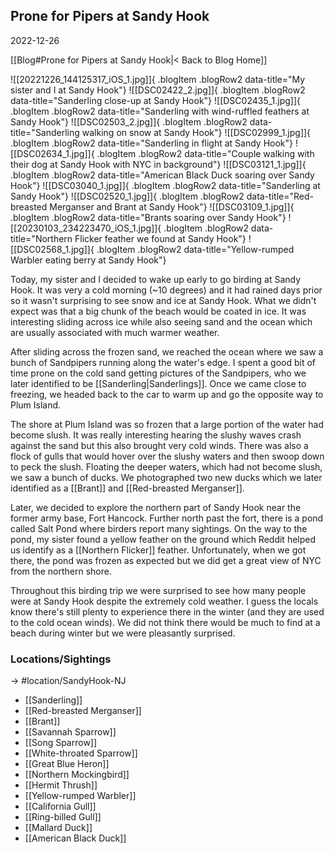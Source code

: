 ## Prone for Pipers at Sandy Hook
2022-12-26

[[Blog#Prone for Pipers at Sandy Hook|< Back to Blog Home]]

![[20221226_144125317_iOS_1.jpg]]{ .blogItem .blogRow2 data-title="My sister and I at Sandy Hook"}
![[DSC02422_2.jpg]]{ .blogItem .blogRow2 data-title="Sanderling close-up at Sandy Hook"}
![[DSC02435_1.jpg]]{ .blogItem .blogRow2 data-title="Sanderling with wind-ruffled feathers at Sandy Hook"}
![[DSC02503_2.jpg]]{ .blogItem .blogRow2 data-title="Sanderling walking on snow at Sandy Hook"}
![[DSC02999_1.jpg]]{ .blogItem .blogRow2 data-title="Sanderling in flight at Sandy Hook"}
![[DSC02634_1.jpg]]{ .blogItem .blogRow2 data-title="Couple walking with their dog at Sandy Hook with NYC in background"}
![[DSC03121_1.jpg]]{ .blogItem .blogRow2 data-title="American Black Duck soaring over Sandy Hook"}
![[DSC03040_1.jpg]]{ .blogItem .blogRow2 data-title="Sanderling at Sandy Hook"}
![[DSC02520_1.jpg]]{ .blogItem .blogRow2 data-title="Red-breasted Merganser and Brant at Sandy Hook"}
![[DSC03109_1.jpg]]{ .blogItem .blogRow2 data-title="Brants soaring over Sandy Hook"}
![[20230103_234223470_iOS_1.jpg]]{ .blogItem .blogRow2 data-title="Northern Flicker feather we found at Sandy Hook"}
![[DSC02568_1.jpg]]{ .blogItem .blogRow2 data-title="Yellow-rumped Warbler eating berry at Sandy Hook"}

Today, my sister and I decided to wake up early to go birding at Sandy Hook. It was very a cold morning (~10 degrees) and it had rained days prior so it wasn't surprising to see snow and ice at Sandy Hook. What we didn't expect was that a big chunk of the beach would be coated in ice. It was interesting sliding across ice while also seeing sand and the ocean which are usually associated with much warmer weather.

After sliding across the frozen sand, we reached the ocean where we saw a bunch of Sandpipers running along the water's edge. I spent a good bit of time prone on the cold sand getting pictures of the Sandpipers, who we later identified to be [[Sanderling|Sanderlings]]. Once we came close to freezing, we headed back to the car to warm up and go the opposite way to Plum Island.

The shore at Plum Island was so frozen that a large portion of the water had become slush. It was really interesting hearing the slushy waves crash against the sand but this also brought very cold winds. There was also a flock of gulls that would hover over the slushy waters and then swoop down to peck the slush. Floating the deeper waters, which had not become slush, we saw a bunch of ducks. We photographed two new ducks which we later identified as a [[Brant]] and [[Red-breasted Merganser]].

Later, we decided to explore the northern part of Sandy Hook near the former army base, Fort Hancock. Further north past the fort, there is a pond called Salt Pond where birders report many sightings. On the way to the pond, my sister found a yellow feather on the ground which Reddit helped us identify as a [[Northern Flicker]] feather. Unfortunately, when we got there, the pond was frozen as expected but we did get a great view of NYC from the northern shore.

Throughout this birding trip we were surprised to see how many people were at Sandy Hook despite the extremely cold weather. I guess the locals know there's still plenty to experience there in the winter (and they are used to the cold ocean winds). We did not think there would be much to find at a beach during winter but we were pleasantly surprised.

### Locations/Sightings

-> #location/SandyHook-NJ 

- [[Sanderling]]
- [[Red-breasted Merganser]]
- [[Brant]]
- [[Savannah Sparrow]]
- [[Song Sparrow]]
- [[White-throated Sparrow]]
- [[Great Blue Heron]]
- [[Northern Mockingbird]]
- [[Hermit Thrush]]
- [[Yellow-rumped Warbler]]
- [[California Gull]]
- [[Ring-billed Gull]]
- [[Mallard Duck]]
- [[American Black Duck]]